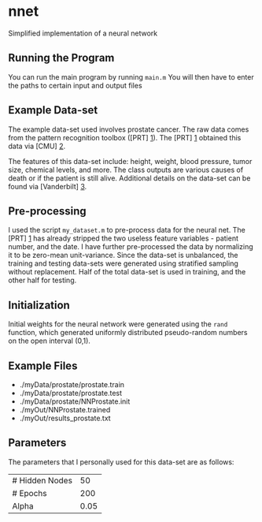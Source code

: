 nnet
====
Simplified implementation of a neural network

Running the Program
-----------------------------
You can run the main program by running `main.m`
You will then have to enter the paths to certain input and output files

Example Data-set
------------------------
The example data-set used involves prostate cancer. The raw data comes from the pattern recognition toolbox ([PRT] [1]). The [PRT] [1] obtained this data via [CMU] [2]. 

The features of this data-set include: height, weight, blood pressure, tumor size, chemical levels, and more. The class outputs are various causes of death or if the patient is still alive. Additional details on the data-set can be found via [Vanderbilt] [3]. 

Pre-processing
---------------------
I used the script `my_dataset.m` to pre-process data for the neural net. The [PRT] [1] has already stripped the two useless feature variables - patient number, and the date. I have further pre-processed the data by normalizing it to be zero-mean unit-variance. Since the data-set is unbalanced, the training and testing data-sets were generated using stratified sampling without replacement. Half of the total data-set is used in training, and the other half for testing.

Initialization
----------------
Initial weights for the neural network were generated using the `rand` function, which generated uniformly distributed pseudo-random numbers on the open interval (0,1).

Example Files
-------------

* ./myData/prostate/prostate.train
* ./myData/prostate/prostate.test
* ./myData/prostate/NNProstate.init
* ./myOut/NNProstate.trained
* ./myOut/results_prostate.txt
  

Parameters
---------------
The parameters that I personally used for this data-set are as follows:
<table>
<tr><td># Hidden Nodes</td><td>50</td></tr>
<tr><td># Epochs</td><td>200</td></tr>
<tr><td>Alpha</td><td>0.05</td></tr>
</table>

  [1]: http://www.newfolderconsulting.com/prt       "PRT"
  [2]: http://lib.stat.cmu.edu/S/Harrell/data/descriptions/prostate.html       "CMU"
  [3]: http://biostat.mc.vanderbilt.edu/wiki/pub/Main/DataSets/Cprostate.html       "Vanderbilt"

